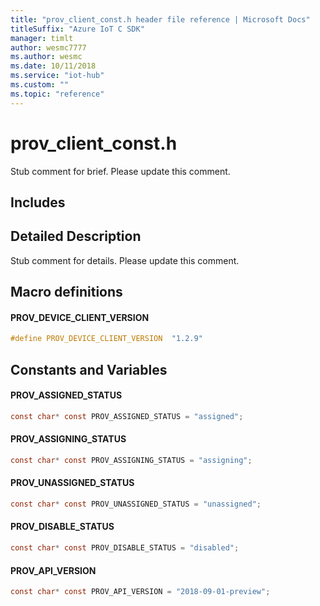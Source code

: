 ```yaml
---                             
title: "prov_client_const.h header file reference | Microsoft Docs" 
titleSuffix: "Azure IoT C SDK"            
manager: timlt                 
author: wesmc7777              
ms.author: wesmc               
ms.date: 10/11/2018                    
ms.service: "iot-hub"             
ms.custom: ""                
ms.topic: "reference"        
---                            
```


# prov_client_const.h 

Stub comment for brief. Please update this comment.

## Includes

## Detailed Description

Stub comment for details. Please update this comment.

## Macro definitions

#### PROV_DEVICE_CLIENT_VERSION

```C
#define PROV_DEVICE_CLIENT_VERSION  "1.2.9" 
```

## Constants and Variables

#### PROV_ASSIGNED_STATUS
```C
const char* const PROV_ASSIGNED_STATUS = "assigned";
```

#### PROV_ASSIGNING_STATUS
```C
const char* const PROV_ASSIGNING_STATUS = "assigning";
```

#### PROV_UNASSIGNED_STATUS
```C
const char* const PROV_UNASSIGNED_STATUS = "unassigned";
```

#### PROV_DISABLE_STATUS
```C
const char* const PROV_DISABLE_STATUS = "disabled";
```

#### PROV_API_VERSION
```C
const char* const PROV_API_VERSION = "2018-09-01-preview";
```

